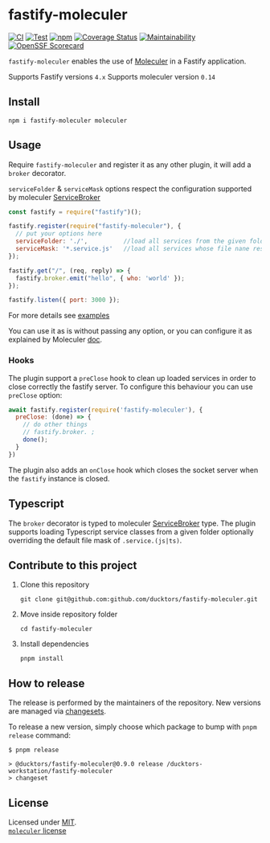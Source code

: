 # fastify-moleculer

[![CI](https://github.com/ducktors/fastify-moleculer/actions/workflows/ci.yml/badge.svg)](https://github.com/ducktors/fastify-moleculer/actions/workflows/ci.yml) [![Test](https://github.com/ducktors/fastify-moleculer/actions/workflows/test.yaml/badge.svg)](https://github.com/ducktors/fastify-moleculer/actions/workflows/test.yaml) [![npm](https://img.shields.io/npm/v/fastify-moleculer)](https://www.npmjs.com/package/fastify-moleculer) [![Coverage Status](https://coveralls.io/repos/github/ducktors/fastify-moleculer/badge.svg?branch=master)](https://coveralls.io/github/ducktors/fastify-moleculer?branch=master) [![Maintainability](https://api.codeclimate.com/v1/badges/8415332abe3ff865131d/maintainability)](https://codeclimate.com/github/ducktors/fastify-moleculer/maintainability) [![OpenSSF Scorecard](https://api.securityscorecards.dev/projects/github.com/ducktors/fastify-moleculer/badge)](https://securityscorecards.dev/viewer/?uri=github.com/ducktors/fastify-moleculer)

`fastify-moleculer` enables the use of [Moleculer](https://moleculer.services/) in a Fastify application.

Supports Fastify versions `4.x`
Supports moleculer version `0.14`

## Install

```
npm i fastify-moleculer moleculer
```

## Usage

Require `fastify-moleculer` and register it as any other plugin, it will add a `broker` decorator.

`serviceFolder` & `serviceMask` options respect the configuration supported by moleculer [ServiceBroker](https://moleculer.services/docs/0.14/broker)

```js
const fastify = require("fastify")();

fastify.register(require("fastify-moleculer"), {
  // put your options here
  serviceFolder: './',          //load all services from the given folder
  serviceMask: '*.service.js'   //load all services whose file nane respect the given mask
});

fastify.get("/", (req, reply) => {
  fastify.broker.emit("hello", { who: 'world' });
});

fastify.listen({ port: 3000 });
```

For more details see [examples](https://github.com/ducktors/fastify-moleculer/tree/master/examples)

You can use it as is without passing any option, or you can configure it as explained by Moleculer [doc](https://moleculer.services/docs/0.14/configuration).

### Hooks

The plugin support a `preClose` hook to clean up loaded services in order to close correctly the fastify server. To configure this behaviour you can use `preClose` option:

```javascript
await fastify.register(require('fastify-moleculer'), {
  preClose: (done) => {
    // do other things
    // fastify.broker. ;
    done();
  }
})
```

The plugin also adds an `onClose` hook which closes the socket server when the `fastify` instance is closed.

## Typescript

The `broker` decorator is typed to moleculer [ServiceBroker](https://moleculer.services/docs/0.14/broker) type.
The plugin supports loading Typescript service classes from a given folder optionally overriding the default file mask of `.service.(js|ts)`.

## Contribute to this project

1. Clone this repository

   `git clone git@github.com:github.com/ducktors/fastify-moleculer.git`

2. Move inside repository folder

   `cd fastify-moleculer`

3. Install dependencies

   `pnpm install`

## How to release

The release is performed by the maintainers of the repository. New versions are managed via [changesets](https://github.com/changesets/changesets).

To release a new version, simply choose which package to bump with `pnpm release` command:

```
$ pnpm release

> @ducktors/fastify-moleculer@0.9.0 release /ducktors-workstation/fastify-moleculer
> changeset

```

## License

Licensed under [MIT](./LICENSE).<br/>
[`moleculer` license](https://github.com/moleculerjs/moleculer/blob/master/LICENSE)
